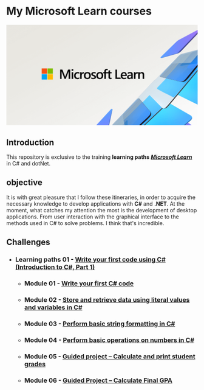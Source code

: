 # My Microsoft Learn courses

<img alt="logo C# e .NET" src="img\microsoft_learn.png"/>

## Introduction

This repository is exclusive to the training **learning paths** <a href="https://learn.microsoft.com/pt-br/training/">***Microsoft Learn***</a> in C# and dotNet.

## objective

It is with great pleasure that I follow these itineraries, in order to acquire the necessary knowledge to develop applications with **C#** and **.NET**.
At the moment, what catches my attention the most is the development of desktop applications. From user interaction with the graphical interface to the methods used in C# to solve problems. I think that's incredible.

## Challenges

- ### Learning paths 01 - [Write your first code using C# (Introduction to C#, Part 1)](./Learning-path-01/)
    - ### Module 01 - [Write your first C# code](./Learning-path-01/Module-01/)
    - ### Module 02 - [Store and retrieve data using literal values and variables in C#](./Learning-path-01/Module-02/)
    - ### Module 03 - [Perform basic string formatting in C#](./Learning-path-01/Module-03/)
    - ### Module 04 - [Perform basic operations on numbers in C#](./Learning-path-01/Module-04/)
    - ### Module 05 - [Guided project – Calculate and print student grades](./Learning-path-01/Module-05/)
    - ### Module 06 - [Guided Project – Calculate Final GPA](./Learning-path-01/Module-06/)
